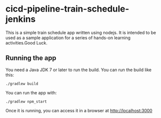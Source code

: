 # cicd-pipeline-train-schedule-jenkins

This is a simple train schedule app written using nodejs. It is intended to be used as a sample application for a series of hands-on learning activities.Good Luck.

## Running the app

You need a Java JDK 7 or later to run the build. You can run the build like this:

    ./gradlew build

You can run the app with:

    ./gradlew npm_start

Once it is running, you can access it in a browser at [http://localhost:3000](http://localhost:3000)
